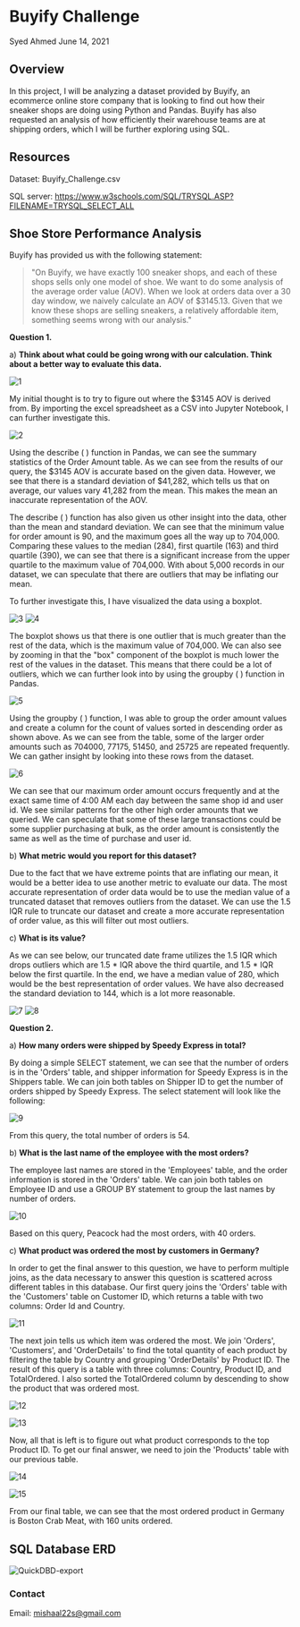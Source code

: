 # Buyify Challenge

Syed Ahmed 
June 14, 2021

## Overview 

In this project, I will be analyzing a dataset provided by Buyify, an ecommerce online store company that is looking to find out how their sneaker shops are doing using Python and Pandas. Buyify has also requested an analysis of how efficiently their warehouse teams are at shipping orders, which I will be further exploring using SQL. 

## Resources 
Dataset: Buyify_Challenge.csv 

SQL server: https://www.w3schools.com/SQL/TRYSQL.ASP?FILENAME=TRYSQL_SELECT_ALL 

## Shoe Store Performance Analysis 

Buyify has provided us with the following statement: 
> "On Buyify, we have exactly 100 sneaker shops, and each of these shops sells only one model of shoe. We want to do some analysis of the average order value (AOV). When we look at orders data over a 30 day window, we naively calculate an AOV of $3145.13. Given that we know these shops are selling sneakers, a relatively affordable item, something seems wrong with our analysis."

**Question 1.**

a) **Think about what could be going wrong with our calculation. Think about a better way to evaluate this data.**

  ![1](https://user-images.githubusercontent.com/45697471/121947571-2d739b80-cd24-11eb-9e6e-8738e472933e.jpg)

My initial thought is to try to figure out where the $3145 AOV is derived from. By importing the excel spreadsheet as a CSV into Jupyter Notebook, I can further investigate this.

  ![2](https://user-images.githubusercontent.com/45697471/121947602-33697c80-cd24-11eb-99e2-780aa0d6ec6f.jpg)


Using the describe ( ) function in Pandas, we can see the summary statistics of the Order Amount table. As we can see from the results of our query, the $3145 AOV is accurate based on the given data. However, we see that there is a standard deviation of $41,282, which tells us that on average, our values vary 41,282 from the mean. This makes the mean an inaccurate representation of the AOV.

The describe ( ) function has also given us other insight into the data, other than the mean and standard deviation. We can see that the minimum value for order amount is 90, and the maximum goes all the way up to 704,000. Comparing these values to the median (284), first quartile (163) and third quartile (390), we can see that there is a significant increase from the upper quartile to the maximum value of 704,000. With about 5,000 records in our dataset, we can speculate that there are outliers that may be inflating our mean.

To further investigate this, I have visualized the data using a boxplot.

  ![3](https://user-images.githubusercontent.com/45697471/121947711-5bf17680-cd24-11eb-9b00-cf486b3c70bd.jpg)
  ![4](https://user-images.githubusercontent.com/45697471/121947716-5e53d080-cd24-11eb-8dad-55b97afc8568.jpg)


The boxplot shows us that there is one outlier that is much greater than the rest of the data, which is the maximum value of 704,000. We can also see by zooming in that the "box" component of the boxplot is much lower the rest of the values in the dataset. This means that there could be a lot of outliers, which we can further look into by using the groupby ( ) function in Pandas.

  ![5](https://user-images.githubusercontent.com/45697471/121947931-a07d1200-cd24-11eb-98e2-f91f7f84cb28.jpg)


Using the groupby ( ) function, I was able to group the order amount values and create a column for the count of values sorted in descending order as shown above. As we can see from the table, some of the larger order amounts such as 704000, 77175, 51450, and 25725 are repeated frequently. We can gather insight by looking into these rows from the dataset.

  ![6](https://user-images.githubusercontent.com/45697471/121948058-c7d3df00-cd24-11eb-94b5-d927e734c13e.jpg)


We can see that our maximum order amount occurs frequently and at the exact same time of 4:00 AM each day between the same shop id and user id. We see similar patterns for the other high order amounts that we queried. We can speculate that some of these large transactions could be some supplier purchasing at bulk, as the order amount is consistently the same as well as the time of purchase and user id.

b) **What metric would you report for this dataset?**

Due to the fact that we have extreme points that are inflating our mean, it would be a better idea to use another metric to evaluate our data. The most accurate representation of order data would be to use the median value of a truncated dataset that removes outliers from the dataset. We can use the 1.5 IQR rule to truncate our dataset and create a more accurate representation of order value, as this will filter out most outliers.

c) **What is its value?**

As we can see below, our truncated date frame utilizes the 1.5 IQR which drops outliers which are 1.5 \* IQR above the third quartile, and 1.5 \* IQR below the first quartile. In the end, we have a median value of 280, which would be the best representation of order values. We have also decreased the standard deviation to 144, which is a lot more reasonable.

  ![7](https://user-images.githubusercontent.com/45697471/121948198-ee921580-cd24-11eb-91a3-379640b50706.jpg)
  ![8](https://user-images.githubusercontent.com/45697471/121948204-f0f46f80-cd24-11eb-8136-3a2b1719fdae.jpg)


**Question 2.**

a) **How many orders were shipped by Speedy Express in total?**

By doing a simple SELECT statement, we can see that the number of orders is in the &#39;Orders&#39; table, and shipper information for Speedy Express is in the Shippers table. We can join both tables on Shipper ID to get the number of orders shipped by Speedy Express. The select statement will look like the following:


  ![9](https://user-images.githubusercontent.com/45697471/121948413-39ac2880-cd25-11eb-9e1a-47539d0bc428.jpg)


From this query, the total number of orders is 54.

b) **What is the last name of the employee with the most orders?**

The employee last names are stored in the 'Employees' table, and the order information is stored in the 'Orders' table. We can join both tables on Employee ID and use a GROUP BY statement to group the last names by number of orders.


  ![10](https://user-images.githubusercontent.com/45697471/121948643-7d069700-cd25-11eb-8b95-8371853f341c.jpg)


Based on this query, Peacock had the most orders, with 40 orders.

c) **What product was ordered the most by customers in Germany?**

In order to get the final answer to this question, we have to perform multiple joins, as the data necessary to answer this question is scattered across different tables in this database. Our first query joins the 'Orders' table with the 'Customers' table on Customer ID, which returns a table with two columns: Order Id and Country.


  ![11](https://user-images.githubusercontent.com/45697471/121948897-d7075c80-cd25-11eb-955a-08475995f877.jpg)


The next join tells us which item was ordered the most. We join &#39;Orders&#39;, &#39;Customers&#39;, and &#39;OrderDetails&#39; to find the total quantity of each product by filtering the table by Country and grouping &#39;OrderDetails&#39; by Product ID. The result of this query is a table with three columns: Country, Product ID, and TotalOrdered. I also sorted the TotalOrdered column by descending to show the product that was ordered most.


  ![12](https://user-images.githubusercontent.com/45697471/121948922-e090c480-cd25-11eb-8b60-dfedc5357431.jpg)
  
  ![13](https://user-images.githubusercontent.com/45697471/121949058-0cac4580-cd26-11eb-8e6b-5ce9788160ed.jpg)


Now, all that is left is to figure out what product corresponds to the top Product ID. To get our final answer, we need to join the &#39;Products&#39; table with our previous table.

  ![14](https://user-images.githubusercontent.com/45697471/121949069-0fa73600-cd26-11eb-9caf-23bfc0d7c4e1.jpg)
  
  ![15](https://user-images.githubusercontent.com/45697471/121949074-1170f980-cd26-11eb-943e-8b2d88aaed5d.jpg)


From our final table, we can see that the most ordered product in Germany is Boston Crab Meat, with 160 units ordered.

## SQL Database ERD

![QuickDBD-export](https://user-images.githubusercontent.com/45697471/121945764-264b8e00-cd22-11eb-9abb-72c98b981ac8.png)


### Contact 
Email: mishaal22s@gmail.com 
